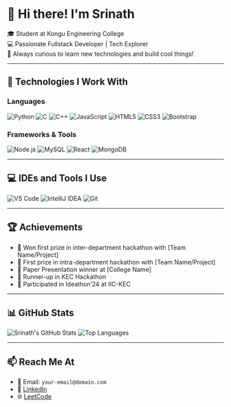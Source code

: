# 👋 Hi there! I'm Srinath

🎓 Student at Kongu Engineering College  
💻 Passionate Fullstack Developer | Tech Explorer  
🚀 Always curious to learn new technologies and build cool things!

---

## 🚀 Technologies I Work With

### Languages
![Python](https://img.shields.io/badge/-Python-3776AB?style=flat&logo=python&logoColor=white)
![C](https://img.shields.io/badge/-C-00599C?style=flat&logo=c)
![C++](https://img.shields.io/badge/-C++-00599C?style=flat&logo=c%2B%2B&logoColor=white)
![JavaScript](https://img.shields.io/badge/-JavaScript-F7DF1E?style=flat&logo=javascript&logoColor=black)
![HTML5](https://img.shields.io/badge/-HTML5-E34F26?style=flat&logo=html5&logoColor=white)
![CSS3](https://img.shields.io/badge/-CSS3-1572B6?style=flat&logo=css3)
![Bootstrap](https://img.shields.io/badge/-Bootstrap-563D7C?style=flat&logo=bootstrap)

### Frameworks & Tools
![Node.js](https://img.shields.io/badge/-Node.js-339933?style=flat&logo=node.js&logoColor=white)
![MySQL](https://img.shields.io/badge/-MySQL-4479A1?style=flat&logo=mysql&logoColor=white)
![React](https://img.shields.io/badge/-React-61DAFB?style=flat&logo=react&logoColor=black)
![MongoDB](https://img.shields.io/badge/-MongoDB-47A248?style=flat&logo=mongodb&logoColor=white)

---

## 💻 IDEs and Tools I Use
![VS Code](https://img.shields.io/badge/-VS%20Code-007ACC?style=flat&logo=visual-studio-code)
![IntelliJ IDEA](https://img.shields.io/badge/-IntelliJ%20IDEA-000000?style=flat&logo=intellij-idea)
![Git](https://img.shields.io/badge/-Git-F05032?style=flat&logo=git&logoColor=white)

---

## 🏆 Achievements
- 🥇 Won first prize in inter-department hackathon with [Team Name/Project]
- 🥇 First prize in intra-department hackathon with [Team Name/Project]
- 📝 Paper Presentation winner at [College Name]
- 🥈 Runner-up in KEC Hackathon
- 🧠 Participated in Ideathon’24 at IIC-KEC

---

## 📊 GitHub Stats
![Srinath's GitHub Stats](https://github-readme-stats.vercel.app/api?username=Srinath&show_icons=true&theme=dark)
![Top Languages](https://github-readme-stats.vercel.app/api/top-langs/?username=Srinath&layout=compact&theme=dark)

---

## 📫 Reach Me At
- 💌 Email: `your-email@domain.com`
- 🔗 [LinkedIn](https://www.linkedin.com/in/your-linkedin/)
- 🌐 [LeetCode](https://leetcode.com/your-leetcode-username)


<!--
**Srinath-205/Srinath-205** is a ✨ _special_ ✨ repository because its `README.md` (this file) appears on your GitHub profile.

Here are some ideas to get you started:

- 🔭 I’m currently working on ...
- 🌱 I’m currently learning ...
- 👯 I’m looking to collaborate on ...
- 🤔 I’m looking for help with ...
- 💬 Ask me about ...
- 📫 How to reach me: ...
- 😄 Pronouns: ...
- ⚡ Fun fact: ...
-->
